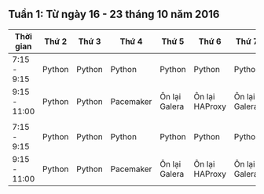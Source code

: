 ## Tuần 1: Từ ngày 16 - 23 tháng 10 năm 2016

Thời gian | Thứ 2 | Thứ 3 | Thứ 4 | Thứ 5 | Thứ 6 | Thứ 7 | CN |
--- | --- | --- | --- | --- | --- | --- | --- |
7:15 - 9:15 | Python | Python | Python | Python | Python | Python | Python |
9:15 - 11:00 | Python | Python | Pacemaker | Ôn lại Galera | Ôn lại HAProxy | Ôn lại Galera | Ôn lại HAProxy |
| | | | | | | |
7:15 - 9:15 | Python | Python | Python | Python | Python | Python | Python |
9:15 - 11:00 | Python | Python | Pacemaker | Ôn lại Galera | Ôn lại HAProxy | Ôn lại Galera | Ôn lại HAProxy |
